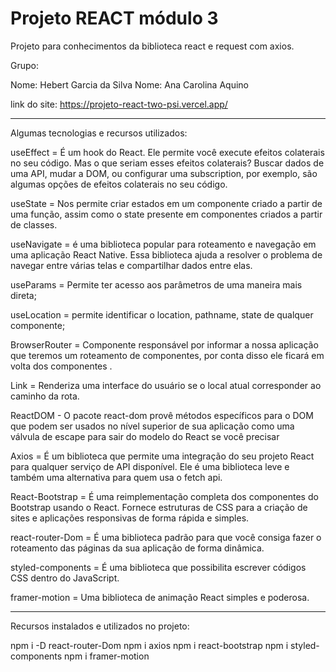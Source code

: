 <h1>Projeto REACT módulo 3</h1>

Projeto para conhecimentos da biblioteca react e request com axios.

Grupo:

Nome: Hebert Garcia da Silva Nome: Ana Carolina Aquino

link do site: https://projeto-react-two-psi.vercel.app/

<hr>

Algumas tecnologias e recursos utilizados:

useEffect = É um hook do React. Ele permite você execute efeitos colaterais no seu código. Mas o que seriam esses efeitos colaterais? Buscar dados de uma API, mudar a DOM, ou configurar uma subscription, por exemplo, são algumas opções de efeitos colaterais no seu código.

useState = Nos permite criar estados em um componente criado a partir de uma função, assim como o state presente em componentes criados a partir de classes.

useNavigate = é uma biblioteca popular para roteamento e navegação em uma aplicação React Native. Essa biblioteca ajuda a resolver o problema de navegar entre várias telas e compartilhar dados entre elas.

useParams = Permite ter acesso aos parâmetros de uma maneira mais direta;

useLocation = permite identificar o location, pathname, state de qualquer componente;

BrowserRouter = Componente responsável por informar a nossa aplicação que teremos um roteamento de componentes, por conta disso ele ficará em volta dos componentes .

Link = Renderiza uma interface do usuário se o local atual corresponder ao caminho da rota.

ReactDOM - O pacote react-dom provê métodos específicos para o DOM que podem ser usados no nível superior de sua aplicação como uma válvula de escape para sair do modelo do React se você precisar

Axios = É um biblioteca que permite uma integração do seu projeto React para qualquer serviço de API disponível. Ele é uma biblioteca leve e também uma alternativa para quem usa o fetch api.

React-Bootstrap = É uma reimplementação completa dos componentes do Bootstrap usando o React. Fornece estruturas de CSS para a criação de sites e aplicações responsivas de forma rápida e simples.

react-router-Dom = É uma biblioteca padrão para que você consiga fazer o roteamento das páginas da sua aplicação de forma dinâmica.

styled-components = É uma biblioteca que possibilita escrever códigos CSS dentro do JavaScript.

framer-motion = Uma biblioteca de animação React simples e poderosa.
<hr>

Recursos instalados e utilizados no projeto:

npm i -D react-router-Dom npm i axios npm i react-bootstrap npm i styled-components npm i framer-motion

